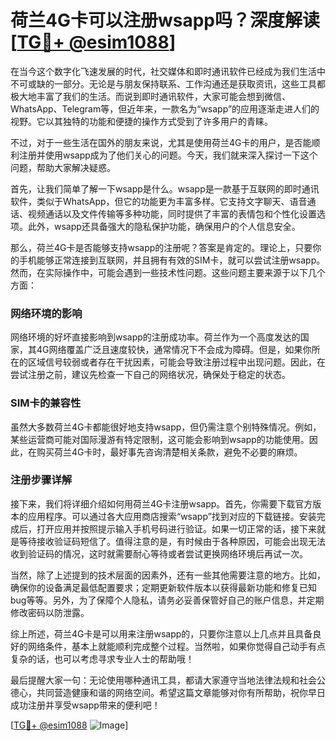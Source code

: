 # 荷兰4G卡可以注册wsapp吗？深度解读[[TG💪+ @esim1088](https://t.me/s/esim1088)]

在当今这个数字化飞速发展的时代，社交媒体和即时通讯软件已经成为我们生活中不可或缺的一部分。无论是与朋友保持联系、工作沟通还是获取资讯，这些工具都极大地丰富了我们的生活。而说到即时通讯软件，大家可能会想到微信、WhatsApp、Telegram等，但近年来，一款名为“wsapp”的应用逐渐走进人们的视野。它以其独特的功能和便捷的操作方式受到了许多用户的青睐。

不过，对于一些生活在国外的朋友来说，尤其是使用荷兰4G卡的用户，是否能顺利注册并使用wsapp成为了他们关心的问题。今天，我们就来深入探讨一下这个问题，帮助大家解决疑惑。

首先，让我们简单了解一下wsapp是什么。wsapp是一款基于互联网的即时通讯软件，类似于WhatsApp，但它的功能更为丰富多样。它支持文字聊天、语音通话、视频通话以及文件传输等多种功能，同时提供了丰富的表情包和个性化设置选项。此外，wsapp还具备强大的隐私保护功能，确保用户的个人信息安全。

那么，荷兰4G卡是否能够支持wsapp的注册呢？答案是肯定的。理论上，只要你的手机能够正常连接到互联网，并且拥有有效的SIM卡，就可以尝试注册wsapp。然而，在实际操作中，可能会遇到一些技术性问题。这些问题主要来源于以下几个方面：

### 网络环境的影响

网络环境的好坏直接影响到wsapp的注册成功率。荷兰作为一个高度发达的国家，其4G网络覆盖广泛且速度较快，通常情况下不会成为障碍。但是，如果你所在的区域信号较弱或者存在干扰因素，可能会导致注册过程中出现问题。因此，在尝试注册之前，建议先检查一下自己的网络状况，确保处于稳定的状态。

### SIM卡的兼容性

虽然大多数荷兰4G卡都能很好地支持wsapp，但仍需注意个别特殊情况。例如，某些运营商可能对国际漫游有特定限制，这可能会影响到wsapp的功能使用。因此，在购买荷兰4G卡时，最好事先咨询清楚相关条款，避免不必要的麻烦。

### 注册步骤详解

接下来，我们将详细介绍如何用荷兰4G卡注册wsapp。首先，你需要下载官方版本的应用程序。可以通过各大应用商店搜索“wsapp”找到对应的下载链接。安装完成后，打开应用并按照提示输入手机号码进行验证。如果一切正常的话，接下来就是等待接收验证码短信了。值得注意的是，有时候由于各种原因，可能会出现无法收到验证码的情况，这时就需要耐心等待或者尝试更换网络环境后再试一次。

当然，除了上述提到的技术层面的因素外，还有一些其他需要注意的地方。比如，确保你的设备满足最低配置要求；定期更新软件版本以获得最新功能和修复已知bug等等。另外，为了保障个人隐私，请务必妥善保管好自己的账户信息，并定期修改密码以防泄露。

综上所述，荷兰4G卡是可以用来注册wsapp的，只要你注意以上几点并且具备良好的网络条件，基本上就能顺利完成整个过程。当然啦，如果你觉得自己动手有点复杂的话，也可以考虑寻求专业人士的帮助哦！

最后提醒大家一句：无论使用哪种通讯工具，都请大家遵守当地法律法规和社会公德心，共同营造健康和谐的网络空间。希望这篇文章能够对你有所帮助，祝你早日成功注册并享受wsapp带来的便利吧！

[[TG💪+ @esim1088](https://t.me/s/esim1088) ![Image](https://i.postimg.cc/4NQfJmqS/Snipaste-2025-05-13-00-14-12.png)]